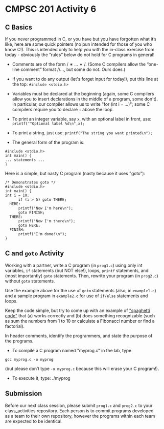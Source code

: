# CMPSC 201 Activity 6

## C Basics

If you never programmed in C, or you have but you have forgotten what it’s like, here are some quick pointers (no pun intended for those of you who know C!). This is intended only to help you with the in-class exercise from today - obviously the “rules” below do not hold for C programs in general!

- Comments are of the form / ∗ ... ∗ /. (Some C compilers allow the “one-line comment” format //..., but some do not. Ours does.)

- If you want to do any output (let's forget input for today!), put this line at the top: `#include <stdio.h>`

- Variables must be declared at the beginning (again, some C compilers allow you to insert declarations in the middle of a program, some don't). In particular, our compiler allows us to write "for (int i = ...)"; some C compilers require you to declare `i` above the loop.

- To print an integer variable, say `x`, with an optional label in front, use: `printf(‘"Optional label %d\n",x);`

- To print a string, just use:
`printf("The string you want printed\n");`

- The general form of the program is: 
```
#include <stdio.h>
int main() {
... statements ...
}
```

Here is a simple, but nasty C program (nasty because it uses "goto"):

```
/* Demonstrates goto */ 
#include <stdio.h>
int main() {
int i = 10;
      if (i > 5) goto THERE;
  HERE:
      printf("Now I'm here\n");
      goto FINISH;
  THERE:
      printf("Now I'm there\n");
      goto HERE;
  FINISH:
      printf("I'm done!\n");
}
```

## C and `goto` Activity

Working with a partner, write a C program (in `prog1.c`) using only int variables, `if` statements (but NOT else!), loops, `printf` statements, and (most importantly) `goto` statements. Then, rewrite your program (in `prog2.c`) without `goto` statements.

Use the example above for the use of `goto` statements (also, in `example1.c`) and a sample program in `example2.c` for use of `if/else` statements and loops. 

Keep the code simple, but try to come up with an example of ["spaghetti code"](https://en.wikipedia.org/wiki/Spaghetti_code) that (a) works correctly and (b) does something recognizable (such as sum the numbers from 1 to 10 or calculate a Fibonacci number or find a factorial).

In header comments, identify the programmers, and state the purpose of the programs.

- To compile a C program named "myprog.c" in the lab, type:

`gcc myprog.c -o myprog`

(but please don’t type `-o myprog.c` because this will erase your C program!).

- To execute it, type: ./myprog

## Submission

Before our next class session, please submit `prog1.c` and `prog2.c` to your class_activities repository. Each person is to
commit programs developed as a team to their own repository, however the programs within each team are expected to be identical.
      